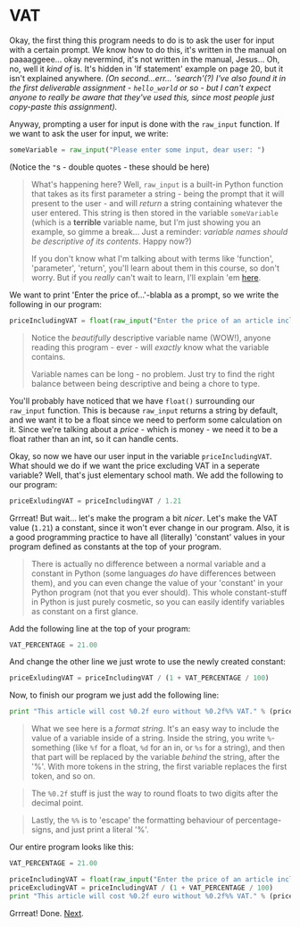 # VAT

Okay, the first thing this program needs to do is to ask the user for input
with a certain prompt. We know how to do this, it's written in the  manual on 
paaaaggeee... okay nevermind, it's not written in the manual, Jesus...
Oh, no, well it *kind of* is. It's hidden in 'If statement' example on page 20, 
but it isn't explained anywhere. *(On second...err... 'search'(?) I've also 
found it in the first deliverable assignment - `hello_world` or so - but I can't
expect anyone to really be aware that they've used this, since most people just
copy-paste this assignment).*

Anyway, prompting a user for input is done with the `raw_input` function. 
If we want to ask the user for input, we write: 

```python
someVariable = raw_input("Please enter some input, dear user: ")
```

(Notice the `"`s - double quotes - these should be here)

> What's happening here? Well, `raw_input` is a built-in Python function that
> takes as its first parameter a string - being the prompt that it will present
> to the user - and will *return* a string containing whatever the user entered.
> This string is then stored in the variable `someVariable` (which is a 
> **terrible** variable name, but I'm just showing you an example, so gimme a 
> break... Just a reminder: *variable names should be descriptive of its 
> contents*. Happy now?)
>
> If you don't know what I'm talking about with terms like 'function', 
> 'parameter', 'return', you'll learn about them in this course, so don't worry.
> But if you *really* can't wait to learn, I'll explain 'em 
[here](/programming-for-economists/theory).

We want to print 'Enter the price of...'-blabla as a prompt, so we write 
the following in our program:

```python
priceIncludingVAT = float(raw_input("Enter the price of an article including VAT: "))
```

> Notice the *beautifully* descriptive variable name (WOW!), anyone reading this 
> program - ever - will *exactly* know what the variable contains.
>
> Variable names can be long - no problem. Just try to find the right balance 
> between being descriptive and being a chore to type.

You'll probably have noticed that we have `float()` surrounding our `raw_input`
function. This is because `raw_input` returns a string by default, and we want
it to be a float since we need to perform some calculation on it. Since we're
talking about a *price* - which is money - we need it to be a float rather than
an int, so it can handle cents.

Okay, so now we have our user input in the variable `priceIncludingVAT`. What 
should we do if we want the price excluding VAT in a seperate variable? Well, 
that's just elementary school math. We add the following to our program:

```python
priceExludingVAT = priceIncludingVAT / 1.21
```

Grrreat! But wait... let's make the program a bit *nicer*. Let's make the VAT 
value (`1.21`) a constant, since it won't ever change in our program. Also, it
is a good programming practice to have all (literally) 'constant' values in your
program defined as constants at the top of your program.

> There is actually no difference between a normal variable and a constant in 
> Python (some languages *do* have differences between them), and you can even
> change the value of your 'constant' in your Python program (not that you ever
> should). This whole constant-stuff in Python is just purely cosmetic, so 
> you can easily identify variables as constant on a first glance.

Add the following line at the top of your program:

```python
VAT_PERCENTAGE = 21.00
```

And change the other line we just wrote to use the newly created constant:

```python
priceExludingVAT = priceIncludingVAT / (1 + VAT_PERCENTAGE / 100)
```

Now, to finish our program we just add the following line:

```python
print "This article will cost %0.2f euro without %0.2f%% VAT." % (priceExcludingVAT, VAT_PERCENTAGE)
```
> What we see here is a *format string*. It's an easy way to include the value
of a variable inside of a string. Inside the string, you write `%`-something 
(like `%f` for a float, `%d` for an in, or `%s` for a string), and then that
part will be replaced by the variable *behind* the string, after the '%'.
With more tokens in the string, the first variable replaces the first token, and
so on. 

> The `%0.2f` stuff is just the way to round floats to two digits after the 
decimal point.

> Lastly, the `%%` is to 'escape' the formatting behaviour of percentage-signs,
and just print a literal '%'.

Our entire program looks like this:

```python
VAT_PERCENTAGE = 21.00

priceIncludingVAT = float(raw_input("Enter the price of an article including VAT: "))
priceExcludingVAT = priceIncludingVAT / (1 + VAT_PERCENTAGE / 100)
print "This article will cost %0.2f euro without %0.2f%% VAT." % (priceExcludingVAT, VAT_PERCENTAGE)
```

Grrreat! Done. [Next](plumber).